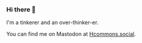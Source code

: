 ### Hi there 👋  

I'm a tinkerer and an over-thinker-er.  

You can find me on Mastodon at <a rel="me" href="https://hcommons.social/@ryanrandall">Hcommons.social</a>.  

<!--
**ryan-p-randall/ryan-p-randall** is a ✨ _special_ ✨ repository because its `README.md` (this file) appears on your GitHub profile.

Here are some ideas to get you started:

- 🔭 I’m currently working on ...
- 🌱 I’m currently learning ...
- 👯 I’m looking to collaborate on ...
- 🤔 I’m looking for help with ...
- 💬 Ask me about ...
- 📫 How to reach me: ...
- 😄 Pronouns: ...
- ⚡ Fun fact: ...
-->
